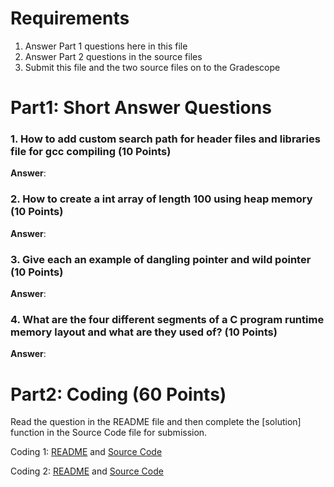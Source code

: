 # Requirements

1. Answer Part 1 questions here in this file
2. Answer Part 2 questions in the source files
3. Submit this file and the two source files on to the Gradescope

# Part1: Short Answer Questions

### 1. How to add custom search path for header files and libraries file for gcc compiling (10 Points)

**Answer**: 

### 2. How to create a int array of length 100 using heap memory (10 Points)

**Answer**: 
### 3. Give each an example of dangling pointer and wild pointer (10 Points)

**Answer**: 

### 4. What are the four different segments of a C program runtime memory layout and what are they used of? (10 Points)

**Answer**:

# Part2: Coding  (60 Points)

Read the question in the README file and then complete the [solution] function
in the Source Code file for submission.

Coding 1: [README](coding_1.MD) and [Source Code](coding_1.c)

Coding 2: [README](coding_2.MD) and [Source Code](coding_2.c)
